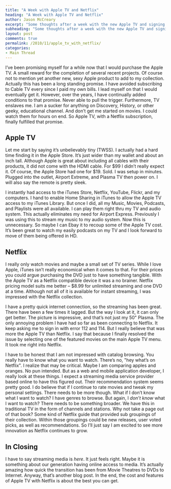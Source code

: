 ```yaml
---
title: "A Week with Apple TV and Netflix"
heading: "A Week with Apple TV and Netflix"
author: Jason McCreary
excerpt: "Some thoughts after a week with the new Apple TV and signing up for Netflix."
subheading: "Some thoughts after a week with the new Apple TV and signing up for Netflix."
layout: post
comments: true
permalink: /2010/11/apple_tv_with_netflix/
categories:
- Main Thread
---
```

I&rsquo;ve been promising myself for a while now that I would purchase the Apple TV. A small reward for the completion of several recent projects. Of course not to mention yet another new, sexy Apple product to add to my collection. Actually this has been a long standing promise. I have avoided subscribing to Cable TV every since I paid my own bills. I lead myself on that I would eventually get it. However, over the years, I have continually added conditions to that promise. Never able to pull the trigger. Furthermore, TV enslaves me. I am a sucker for anything on Discovery, History, or other geeky, educational channel. And don&rsquo;t get me started on movies. I could watch them for hours on end. So Apple TV, with a Netflix subscription, finally fulfilled that promise.

## Apple TV

Let me start by saying it&rsquo;s unbelievably tiny (TWSS). I actually had a hard time finding it in the Apple Store. It&rsquo;s just wider than my wallet and about an inch tall. Although Apple is great about including all cables with their products, it did not come with the HDMI cable. For $99 I didn&rsquo;t really expect it. Of course, the Apple Store had one for $19. Sold. I was setup in minutes. Plugged into the outlet, Airport Extreme, and Plasma TV then power on. I will also say the remote is pretty sleek.

I instantly had access to the iTunes Store, Netflix, YouTube, Flickr, and my computers. I hand to enable Home Sharing in iTunes to allow the Apple TV access to my iTunes Library. But once I did, all my Music, Movies, Podcasts, and Playlists were all available. I can play them right thru my TV and audio system. This actually eliminates my need for Airport Express. Previously I was using this to stream my music to my audio system. Now this is unnecessary. So maybe I can Ebay it to recoup some of the Apple TV cost. It&rsquo;s been great to watch my easily podcasts on my TV and I look forward to move of them being offered in HD.

## Netflix

I really only watch movies and maybe a small set of TV series. While I love Apple, iTunes isn&rsquo;t really economical when it comes to that. For their prices you could argue purchasing the DVD just to have something tangible. With the Apple TV as a Netflix compatible device it was a no brainer. Netflix pricing model suits me better – $8.99 for unlimited streaming and one DVD at a time. Although not all of it is available for instant streaming, I was impressed with the Netflix collection.

I have a pretty quick internet connection, so the streaming has been great. There have been a few times it lagged. But the way I look at it, it can only get better. The picture is impressive, and that&rsquo;s not just my 50" Plasma. The only annoying problem I have had so far as been connecting to Netflix. It keep asking me to sign in with error 112 and 114. But I really believe that was more the Apple TV than Netflix. I say that because I finally resolved the issue by selecting one of the featured movies on the main Apple TV menu. It took me right into Netflix.

I have to be honest that I am not impressed with catalog browsing. You really have to know what you want to watch. There&rsquo;s no, "hey what&rsquo;s on Netflix". I realize that may be critical. Maybe I am comparing apples and oranges. No pun intended. But as a web and mobile application developer, I really look at these things. I expect a streaming media service provider based online to have this figured out. Their recommendation system seems pretty good. I do believe that if I continue to rate movies and tweak my personal settings. There needs to be more though. What if I don&rsquo;t know what I want to watch? I have genres to browse. But again, I *don&rsquo;t know* what I want to watch? There needs to be something broader. We have this in traditional TV in the form of channels and stations. Why not take a page out of that book? Some kind of Netflix guide that provided sub groupings of their collection. Within those groupings could be new releases, user voted picks, as well as recommendations. So I&rsquo;ll just say I am excited to see more innovation as Netflix continues to grow.

## In Closing

I have to say streaming media is *here*. It just feels right. Maybe it is something about our generation having online access to media. It&rsquo;s actually amazing how quick the transition has been from Movie Theatres to DVDs to Internet. Anyway, that&rsquo;s another blog post. In the end, the cost and features of Apple TV with Netflix is about the best you can get.
